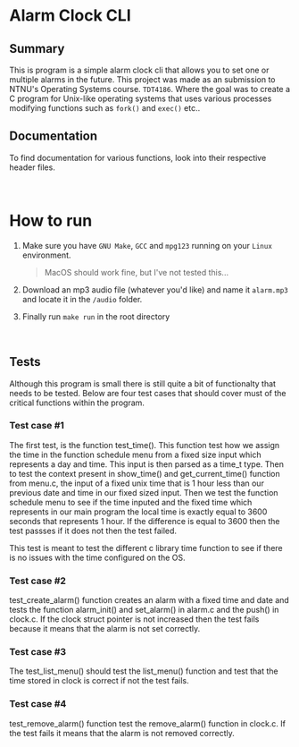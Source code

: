 # Alarm Clock CLI

## Summary

This is program is a simple alarm clock cli that allows you to set one or multiple alarms in the future. This project was made as an submission to NTNU's Operating Systems course. `TDT4186`. Where the goal was to create a C program for Unix-like operating systems that uses various processes modifying functions such as `fork()` and `exec()` etc..

## Documentation

To find documentation for various functions, look into their respective header files.

<br />

# How to run

1. Make sure you have `GNU Make`, `GCC` and `mpg123` running on your `Linux` environment.

   > MacOS should work fine, but I've not tested this...

2. Download an mp3 audio file (whatever you'd like) and name it `alarm.mp3` and locate it in the `/audio` folder.

3. Finally run `make run` in the root directory

<br />

## Tests

Although this program is small there is still quite a bit of functionalty that needs to be tested. Below are four test cases that should cover must of the critical functions within the program.

### Test case #1

The first test, is the function test_time(). This function test how we assign the time in the function schedule menu from a fixed size input which represents a day and time. This input is then parsed as a time_t type. Then to test the context present in show_time() and get_current_time() function from menu.c, the input of a fixed unix time that is 1 hour less than our previous date and time in our fixed sized input. Then we test the function schedule menu to see if the time inputed and the fixed time which represents in our main program the local time is exactly equal to 3600 seconds that represents 1 hour. If the difference is equal to 3600 then the test passses if it does not then the test failed. 

This test is meant to test the different c library time function to see if there is no issues with the time configured on the OS.

### Test case #2

test_create_alarm() function creates an alarm with a fixed time and date and tests the function alarm_init() and set_alarm() in alarm.c and the push() in clock.c. If the clock struct pointer is not increased then the test fails because it means that the alarm is not set correctly.

### Test case #3

The test_list_menu() should test the list_menu() function and test that the time stored in clock is correct if not the test fails. 

### Test case #4

test_remove_alarm() function test the remove_alarm() function in clock.c. If the test fails it means that the alarm is not removed correctly. 


